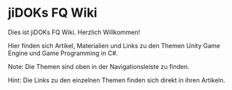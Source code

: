 # jiDOKs FQ Wiki

Dies ist jiDOKs FQ Wiki. Herzlich Willkommen!

Hier finden sich Artikel, Materialien und Links zu den Themen Unity Game Engine und Game Programming in C#.

[//]: # (TODO: cooles Bild)

Note: Die Themen sind oben in der Navigationsleiste zu finden.

Hint: Die Links zu den einzelnen Themen finden sich direkt in ihren Artikeln.

